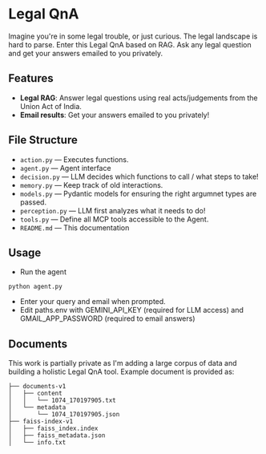 # Legal QnA

Imagine you're in some legal trouble, or just curious. The legal landscape is hard to parse. Enter this Legal QnA based on RAG. Ask any legal question and get your answers emailed to you privately. 

## Features
- **Legal RAG**: Answer legal questions using real acts/judgements from the Union Act of India. 
- **Email results**: Get your answers emailed to you privately!

## File Structure
- `action.py` — Executes functions. 
- `agent.py` — Agent interface
- `decision.py` — LLM decides which functions to call / what steps to take!
- `memory.py` — Keep track of old interactions. 
- `models.py` — Pydantic models for ensuring the right argumnet types are passed.  
- `perception.py` — LLM first analyzes what it needs to do!
- `tools.py` — Define all MCP tools accessible to the Agent. 
- `README.md` — This documentation

## Usage
- Run the agent 
```
python agent.py
```
- Enter your query and email when prompted. 
- Edit paths.env with GEMINI_API_KEY (required for LLM access) and GMAIL_APP_PASSWORD (required to email answers)

## Documents 
This work is partially private as I'm adding a large corpus of data and building a holistic Legal QnA tool. Example document is provided as: 
```
├── documents-v1
│   ├── content
│   │   └── 1074_170197905.txt 
│   └── metadata
│       └── 1074_170197905.json 
├── faiss-index-v1
│   ├── faiss_index.index
│   ├── faiss_metadata.json
│   └── info.txt
```

